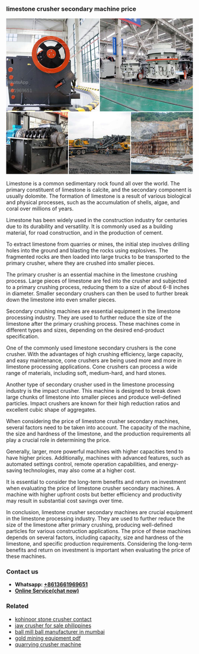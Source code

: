 <h3>limestone crusher secondary machine price</h3><img src='1703042147.jpg' alt=''><p>Limestone is a common sedimentary rock found all over the world. The primary constituent of limestone is calcite, and the secondary component is usually dolomite. The formation of limestone is a result of various biological and physical processes, such as the accumulation of shells, algae, and coral over millions of years.</p><p>Limestone has been widely used in the construction industry for centuries due to its durability and versatility. It is commonly used as a building material, for road construction, and in the production of cement.</p><p>To extract limestone from quarries or mines, the initial step involves drilling holes into the ground and blasting the rocks using explosives. The fragmented rocks are then loaded into large trucks to be transported to the primary crusher, where they are crushed into smaller pieces.</p><p>The primary crusher is an essential machine in the limestone crushing process. Large pieces of limestone are fed into the crusher and subjected to a primary crushing process, reducing them to a size of about 6-8 inches in diameter. Smaller secondary crushers can then be used to further break down the limestone into even smaller pieces.</p><p>Secondary crushing machines are essential equipment in the limestone processing industry. They are used to further reduce the size of the limestone after the primary crushing process. These machines come in different types and sizes, depending on the desired end-product specification.</p><p>One of the commonly used limestone secondary crushers is the cone crusher. With the advantages of high crushing efficiency, large capacity, and easy maintenance, cone crushers are being used more and more in limestone processing applications. Cone crushers can process a wide range of materials, including soft, medium-hard, and hard stones.</p><p>Another type of secondary crusher used in the limestone processing industry is the impact crusher. This machine is designed to break down large chunks of limestone into smaller pieces and produce well-defined particles. Impact crushers are known for their high reduction ratios and excellent cubic shape of aggregates.</p><p>When considering the price of limestone crusher secondary machines, several factors need to be taken into account. The capacity of the machine, the size and hardness of the limestone, and the production requirements all play a crucial role in determining the price.</p><p>Generally, larger, more powerful machines with higher capacities tend to have higher prices. Additionally, machines with advanced features, such as automated settings control, remote operation capabilities, and energy-saving technologies, may also come at a higher cost.</p><p>It is essential to consider the long-term benefits and return on investment when evaluating the price of limestone crusher secondary machines. A machine with higher upfront costs but better efficiency and productivity may result in substantial cost savings over time.</p><p>In conclusion, limestone crusher secondary machines are crucial equipment in the limestone processing industry. They are used to further reduce the size of the limestone after primary crushing, producing well-defined particles for various construction applications. The price of these machines depends on several factors, including capacity, size and hardness of the limestone, and specific production requirements. Considering the long-term benefits and return on investment is important when evaluating the price of these machines.</p><h3>Contact us</h3><ul><li><strong>Whatsapp:&nbsp;<a href="https://wa.me/8613661969651">+8613661969651</a></strong></li><li><a href="https://swt.shibang-china.com/?git&amp;zhl&amp;limestone crusher secondary machine price"><strong>Online Service(chat now)</strong></a></li></ul><h3>Related</h3><ul><li><a href='kohinoor stone crusher contact.md'>kohinoor stone crusher contact</a></li><li><a href='jaw crusher for sale philippines.md'>jaw crusher for sale philippines</a></li><li><a href='ball mill ball manufacturer in mumbai.md'>ball mill ball manufacturer in mumbai</a></li><li><a href='gold mining equipment pdf.md'>gold mining equipment pdf</a></li><li><a href='quarrying crusher machine.md'>quarrying crusher machine</a></li></ul>